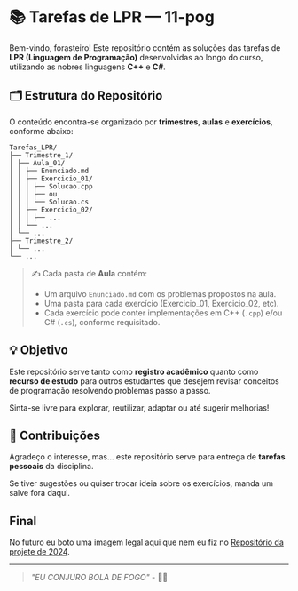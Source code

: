 # 📚 Tarefas de LPR — 11-pog

Bem-vindo, forasteiro! Este repositório contém as soluções das tarefas de **LPR (Linguagem de Programação)** desenvolvidas ao longo do curso, utilizando as nobres linguagens **C++** e **C#**.

## 🗂 Estrutura do Repositório

O conteúdo encontra-se organizado por **trimestres**, **aulas** e **exercícios**, conforme abaixo:

    Tarefas_LPR/
    ├── Trimestre_1/
    │ ├── Aula_01/
    │ │ ├── Enunciado.md
    │ │ ├── Exercicio_01/
    │ │ │ ├── Solucao.cpp
    │ │ │ ├── ou
    │ │ │ └── Solucao.cs
    │ │ ├── Exercicio_02/
    │ │ │ ├── ...
    │ │ └── ...
    │ └── ...
    ├── Trimestre_2/
    │ └── ...
    └── ...

> ✍️ Cada pasta de **Aula** contém:
> - Um arquivo `Enunciado.md` com os problemas propostos na aula.
> - Uma pasta para cada exercício (Exercicio_01, Exercicio_02, etc).
> - Cada exercício pode conter implementações em C++ (`.cpp`) e/ou C# (`.cs`), conforme requisitado.

## 💡 Objetivo

Este repositório serve tanto como **registro acadêmico** quanto como **recurso de estudo** para outros estudantes que desejem revisar conceitos de programação resolvendo problemas passo a passo.

Sinta-se livre para explorar, reutilizar, adaptar ou até sugerir melhorias!

## 🤝 Contribuições

Agradeço o interesse, mas... este repositório serve para entrega de **tarefas pessoais** da disciplina. 

Se tiver sugestões ou quiser trocar ideia sobre os exercícios, manda um salve fora daqui. 

## Final

No futuro eu boto uma imagem legal aqui que nem eu fiz no [Repositório da projete de 2024](https://github.com/11-pog/PROJETE2405ESP).

---

> _"EU CONJURO BOLA DE FOGO"_ - 🧙‍♂️<br>
